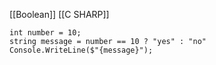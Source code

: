 [[Boolean]]
[[C SHARP]]
```
int number = 10;
string message = number == 10 ? "yes" : "no"
Console.WriteLine($"{message}");
```